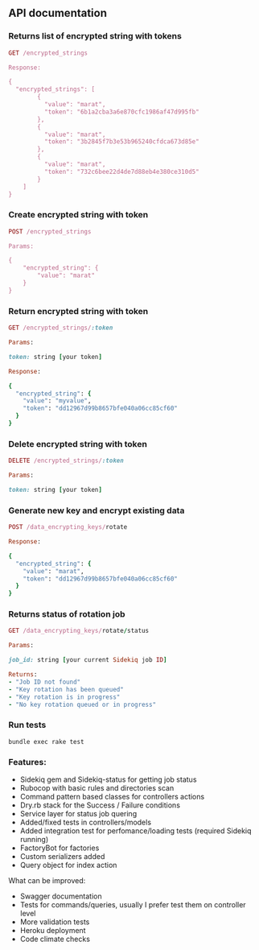## API documentation

### Returns list of encrypted string with tokens

```ruby 
GET /encrypted_strings

Response:

{
  "encrypted_strings": [
        {
          "value": "marat",
          "token": "6b1a2cba3a6e870cfc1986af47d995fb"
        },
        {
          "value": "marat",
          "token": "3b2845f7b3e53b965240cfdca673d85e"
        },
        {
          "value": "marat",
          "token": "732c6bee22d4de7d88eb4e380ce310d5"
        }
    ]
}
```


### Create encrypted string with token

```ruby 
POST /encrypted_strings

Params:

{
	"encrypted_string": {
		"value": "marat"	
	}
}
```


### Return encrypted string with token

```ruby 
GET /encrypted_strings/:token

Params:

token: string [your token]

Response:

{
  "encrypted_string": {
    "value": "myvalue",
    "token": "dd12967d99b8657bfe040a06cc85cf60"
  }
}
```

### Delete encrypted string with token

```ruby 
DELETE /encrypted_strings/:token

Params:

token: string [your token]
```


### Generate new key and encrypt existing data
```ruby 
POST /data_encrypting_keys/rotate

Response:

{
  "encrypted_string": {
    "value": "marat",
    "token": "dd12967d99b8657bfe040a06cc85cf60"
  }
}
```

### Returns status of rotation job
```ruby 
GET /data_encrypting_keys/rotate/status

Params:

job_id: string [your current Sidekiq job ID]

Returns:
- "Job ID not found"
- "Key rotation has been queued"
- "Key rotation is in progress"
- "No key rotation queued or in progress"
```

### Run tests

```
bundle exec rake test
```

### Features: 
- Sidekiq gem and Sidekiq-status for getting job status
- Rubocop with basic rules and directories scan
- Command pattern based classes for controllers actions
- Dry.rb stack for the Success / Failure conditions
- Service layer for status job quering
- Added/fixed tests in controllers/models
- Added integration test for perfomance/loading tests (required Sidekiq running)
- FactoryBot for factories
- Custom serializers added
- Query object for index action

What can be improved:
- Swagger documentation
- Tests for commands/queries, usually I prefer test them on controller level
- More validation tests
- Heroku deployment
- Code climate checks

